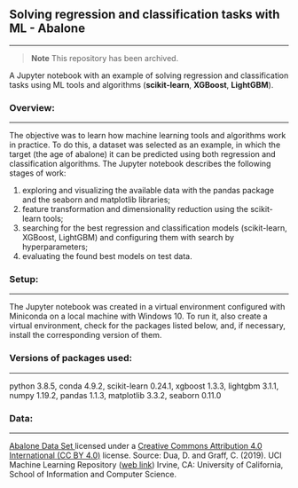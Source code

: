## Solving regression and classification tasks with ML - Abalone
---
> **Note** This repository has been archived.

A Jupyter notebook with an example of solving regression and classification tasks using ML tools and algorithms (**scikit-learn**, **XGBoost**, **LightGBM**).
### Overview:
---
The objective was to learn how machine learning tools and algorithms work in practice. To do this, a dataset was selected as an example, in which the target (the age of abalone) it can be predicted using both regression and classification algorithms.  The Jupyter notebook describes the following stages of work: 
1) exploring and visualizing  the available data with the pandas package and the seaborn and matplotlib libraries;
2) feature transformation and dimensionality reduction using the scikit-learn tools;
3) searching for the best regression and classification models (scikit-learn, XGBoost, LightGBM) and configuring them with search by hyperparameters;
4) evaluating the found best models on test data.
### Setup:
---
The Jupyter notebook was created in a virtual environment configured with Miniconda on a local machine with Windows 10. To run it, also create a virtual environment, check for the packages listed below, and, if necessary, install the corresponding version of them.
### Versions of packages used:
---
python 3.8.5, conda 4.9.2, scikit-learn 0.24.1, xgboost 1.3.3, lightgbm 3.1.1, numpy 1.19.2, pandas 1.1.3, matplotlib 3.3.2, seaborn 0.11.0
### Data: 
---
[Abalone Data Set ](https://archive.ics.uci.edu/ml/datasets/abalone) licensed under a [Creative Commons Attribution 4.0 International (CC BY 4.0)](https://creativecommons.org/licenses/by/4.0/legalcode) license. Source: Dua, D. and Graff, C. (2019). UCI Machine Learning Repository ([web link](http://archive.ics.uci.edu/ml)) Irvine, CA: University of California, School of Information and Computer Science. 
